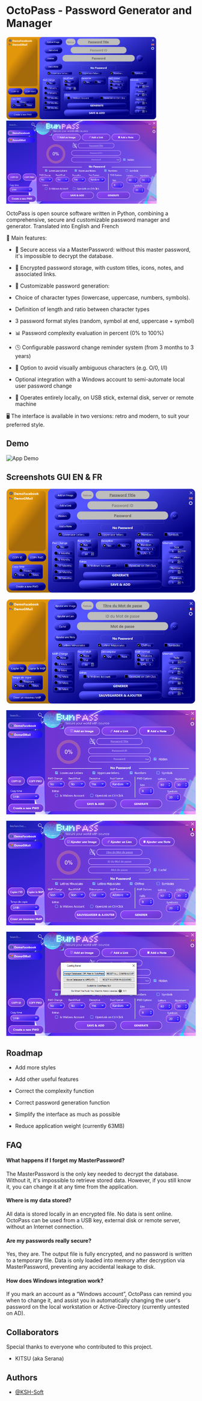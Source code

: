 
# OctoPass - Password Generator and Manager

<img src="https://raw.githubusercontent.com/KSH-Soft/OctoPass/refs/heads/main/img/gui0.PNG" width="400"> <img src="https://raw.githubusercontent.com/KSH-Soft/OctoPass/refs/heads/main/img/guiBP0.PNG" width="400">


OctoPass is open source software written in Python, combining a comprehensive, secure and customizable password manager and generator.
Translated into English and French

🔐 Main features:

- 🔑 Secure access via a MasterPassword: without this master password, it's impossible to decrypt the database.

- 🧠 Encrypted password storage, with custom titles, icons, notes, and associated links.

- 🧬 Customizable password generation:

- Choice of character types (lowercase, uppercase, numbers, symbols).

- Definition of length and ratio between character types

- 3 password format styles (random, symbol at end, uppercase + symbol)

- 📊 Password complexity evaluation in percent (0% to 100%)

- 🕓 Configurable password change reminder system (from 3 months to 3 years)

- 🧩 Option to avoid visually ambiguous characters (e.g. O/0, I/l)

- Optional integration with a Windows account to semi-automate local user password change

- 📁 Operates entirely locally, on USB stick, external disk, server or remote machine

🖥️ The interface is available in two versions: retro and modern, to suit your preferred style.
## Demo

![App Demo](https://github.com/KSH-Soft/OctoPass/blob/main/img/GUIBP.gif?raw=true)


## Screenshots GUI EN & FR

![App Screenshot](https://raw.githubusercontent.com/KSH-Soft/OctoPass/refs/heads/main/img/gui0.PNG)

![App Screenshot](https://raw.githubusercontent.com/KSH-Soft/OctoPass/refs/heads/main/img/gui0FR.PNG)

![App Screenshot](https://raw.githubusercontent.com/KSH-Soft/OctoPass/refs/heads/main/img/guiBP0.PNG)

![App Screenshot](https://raw.githubusercontent.com/KSH-Soft/OctoPass/refs/heads/main/img/guiBP0FR.PNG)

![App Screenshot](https://raw.githubusercontent.com/KSH-Soft/OctoPass/refs/heads/main/img/guiBPParam.PNG)


## Roadmap

- Add more styles

- Add other useful features

- Correct the complexity function

- Correct password generation function

- Simplify the interface as much as possible

- Reduce application weight (currently 63MB)
## FAQ

#### What happens if I forget my MasterPassword?

The MasterPassword is the only key needed to decrypt the database. Without it, it's impossible to retrieve stored data. However, if you still know it, you can change it at any time from the application.

#### Where is my data stored?

All data is stored locally in an encrypted file. No data is sent online. OctoPass can be used from a USB key, external disk or remote server, without an Internet connection.

#### Are my passwords really secure?

Yes, they are. The output file is fully encrypted, and no password is written to a temporary file. Data is only loaded into memory after decryption via MasterPassword, preventing any accidental leakage to disk.

#### How does Windows integration work?

If you mark an account as a “Windows account”, OctoPass can remind you when to change it, and assist you in automatically changing the user's password on the local workstation or Active-Directory (currently untested on AD).
## Collaborators

Special thanks to everyone who contributed to this project.

- KITSU (aka Serana)


## Authors

- [@KSH-Soft](https://github.com/KSH-Soft)

